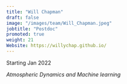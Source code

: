 ```yaml
---
title: "Will Chapman"
draft: false
image: "/images/team/Will_Chapman.jpeg"
jobtitle: "Postdoc"
promoted: true
weight: 21
Website: https://willychap.github.io/
---
```



Starting Jan 2022

*Atmospheric Dynamics and Machine learning*


